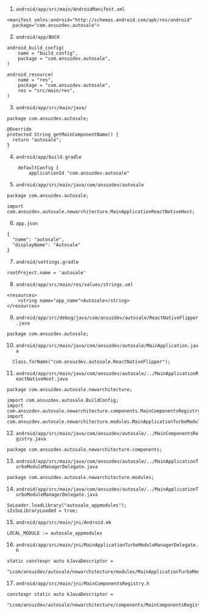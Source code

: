 
1. `android/app/src/main/AndroidManifest.xml`

```
<manifest xmlns:android="http://schemas.android.com/apk/res/android"
  package="com.ansuzdev.autosale">
```

2. `android/app/BUCK`

```
android_build_config(
    name = "build_config",
    package = "com.ansuzdev.autosale",
)

android_resource(
    name = "res",
    package = "com.ansuzdev.autosale",
    res = "src/main/res",
)
```

3. `android/app/src/main/java/`

```
package com.ansuzdev.autosale;

@Override
protected String getMainComponentName() {
  return "autosale";
}
```

4. `android/app/build.gradle`

```
    defaultConfig {
        applicationId "com.ansuzdev.autosale"
```

5. `android/app/src/main/java/com/ansuzdev/autosale`

```
package com.ansuzdev.autosale;

import com.ansuzdev.autosale.newarchitecture.MainApplicationReactNativeHost;
```

6. `app.json`

```
{
  "name": "autosale",
  "displayName": "Autosale"
}
```

7. `android/settings.gradle`

```
rootProject.name = 'autosale'
```

8. `android/app/src/main/res/values/strings.xml`

```
<resources>
    <string name="app_name">Autosale</string>
</resources>
```

9. `android/app/src/debug/java/com/ansuzdev/autosale/ReactNativeFlipper.java`

```
package com.ansuzdev.autosale;
```

10. `android/app/src/main/java/com/ansuzdev/autosale/MainApplication.java`

```
  Class.forName("com.ansuzdev.autosale.ReactNativeFlipper");
```

11. `android/app/src/main/java/com/ansuzdev/autosale/../MainApplicationReactNativeHost.java`

```
package com.ansuzdev.autosale.newarchitecture;

import com.ansuzdev.autosale.BuildConfig;
import com.ansuzdev.autosale.newarchitecture.components.MainComponentsRegistry;
import com.ansuzdev.autosale.newarchitecture.modules.MainApplicationTurboModuleManagerDelegate;
```

12. `android/app/src/main/java/com/ansuzdev/autosale/../MainComponentsRegistry.java`

```
package com.ansuzdev.autosale.newarchitecture.components;
```

13. `android/app/src/main/java/com/ansuzdev/autosale/../MainApplicationTurboModuleManagerDelegate.java`

```
package com.ansuzdev.autosale.newarchitecture.modules;
```

14. `android/app/src/main/java/com/ansuzdev/autosale/../MainApplicationTurboModuleManagerDelegate.java`

```
SoLoader.loadLibrary("autosale_appmodules");
sIsSoLibraryLoaded = true;
```

15. `android/app/src/main/jni/Android.mk`

```
LOCAL_MODULE := autosale_appmodules
```

16. `android/app/src/main/jni/MainApplicationTurboModuleManagerDelegate.h`

```
static constexpr auto kJavaDescriptor =
      "Lcom/ansuzdev/autosale/newarchitecture/modules/MainApplicationTurboModuleManagerDelegate;";

```

17. `android/app/src/main/jni/MainComponentsRegistry.h`

```
constexpr static auto kJavaDescriptor =
      "Lcom/ansuzdev/autosale/newarchitecture/components/MainComponentsRegistry;";
```
